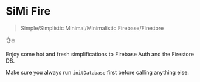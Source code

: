 # SiMi Fire

> Simple/Simplistic Minimal/Minimalistic Firebase/Firestore

👌🔥

Enjoy some hot and fresh simplifications to Firebase Auth and the Firestore DB.

Make sure you always run `initDatabase` first before calling anything else.
